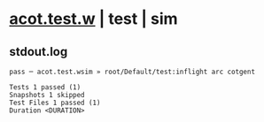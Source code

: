 # [acot.test.w](../../../../../../tests/sdk_tests/math/acot.test.w) | test | sim

## stdout.log
```log
pass ─ acot.test.wsim » root/Default/test:inflight arc cotgent

Tests 1 passed (1)
Snapshots 1 skipped
Test Files 1 passed (1)
Duration <DURATION>
```

